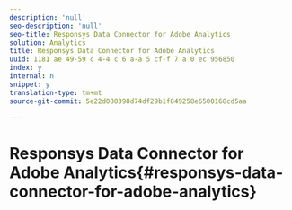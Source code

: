 ```yaml
---
description: 'null'
seo-description: 'null'
seo-title: Responsys Data Connector for Adobe Analytics
solution: Analytics
title: Responsys Data Connector for Adobe Analytics
uuid: 1181 ae 49-59 c 4-4 c 6 a-a 5 cf-f 7 a 0 ec 956850
index: y
internal: n
snippet: y
translation-type: tm+mt
source-git-commit: 5e22d080398d74df29b1f849258e6500168cd5aa

---
```



# Responsys Data Connector for Adobe Analytics{#responsys-data-connector-for-adobe-analytics}

